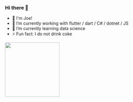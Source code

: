 ### Hi there 👋

- 🚀 I'm Joe!
- 🔭 I’m currently working with flutter / dart / C# / dotnet / JS
- 🌱 I’m currently learning data science
- ⚡ Fun fact: I do not drink coke

<div>
  <a href="https://github.com/joe2611">
  <img height="180em" src="https://github-readme-stats.vercel.app/api?username=joe2611&show_icons=true&theme=dark&include_all_commits=true&count_private=true"/>
</div>

